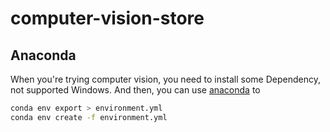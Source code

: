 # computer-vision-store

## Anaconda

When you're trying computer vision, you need to install some Dependency, not supported Windows.
And then, you can use [anaconda](https://www.anaconda.com/) to

```bash
conda env export > environment.yml
conda env create -f environment.yml
```
